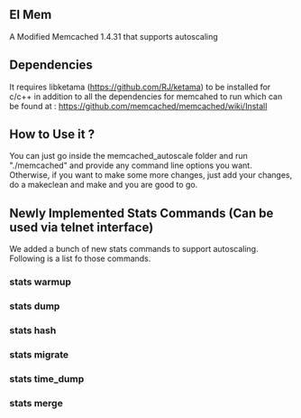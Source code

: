 ## El Mem
A Modified Memcached 1.4.31 that supports autoscaling 
## Dependencies
It requires libketama (https://github.com/RJ/ketama) to be installed for c/c++ in addition to all the dependencies for memcahed to run which can be found at : https://github.com/memcached/memcached/wiki/Install
## How to Use it ?
You can just go inside the memcached_autoscale folder and run "./memcached" and provide any command line options you want. Otherwise, if you want to make some more changes, just add your changes, do a makeclean and make and you are good to go. 
## Newly Implemented Stats Commands (Can be used via telnet interface)
We added a bunch of new stats commands to support autoscaling. Following is a list fo those commands.
### stats warmup
### stats dump
### stats hash
### stats migrate
### stats time_dump
### stats merge


